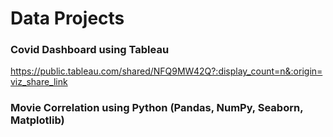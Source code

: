# Data Projects

### Covid Dashboard using Tableau
https://public.tableau.com/shared/NFQ9MW42Q?:display_count=n&:origin=viz_share_link

### Movie Correlation using Python (Pandas, NumPy, Seaborn, Matplotlib)
